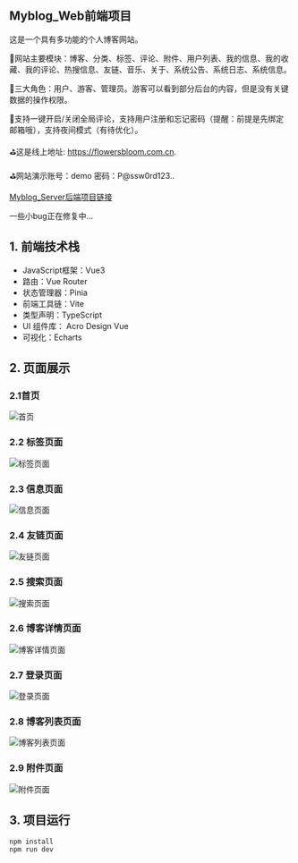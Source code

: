 ## Myblog_Web前端项目

这是一个具有多功能的个人博客网站。

🥤网站主要模块：博客、分类、标签、评论、附件、用户列表、我的信息、我的收藏、我的评论、热搜信息、友链、音乐、关于、系统公告、系统日志、系统信息。



🥤三大角色：用户、游客、管理员。游客可以看到部分后台的内容，但是没有关键数据的操作权限。



🥤支持一键开启/关闭全局评论，支持用户注册和忘记密码（提醒：前提是先绑定邮箱哦），支持夜间模式（有待优化）。



⛳️这是线上地址:  https://flowersbloom.com.cn. 

⛳️网站演示账号：demo 密码：P@ssw0rd123..



[Myblog_Server后端项目链接](https://github.com/flowersbloom18/myblog_server)



 一些小bug正在修复中...

## 1. 前端技术栈

- JavaScript框架：Vue3
- 路由：Vue Router
- 状态管理器：Pinia
- 前端工具链：Vite
- 类型声明：TypeScript
- UI 组件库： Acro Design Vue
- 可视化：Echarts

## 2. 页面展示

### 2.1首页

![首页](https://img.flowersbloom.com.cn/typora/%E9%A6%96%E9%A1%B5.png)



### 2.2 标签页面

![标签页面](https://img.flowersbloom.com.cn/typora/%E6%A0%87%E7%AD%BE%E9%A1%B5%E9%9D%A2.png)

### 2.3 信息页面

![信息页面](https://img.flowersbloom.com.cn/typora/%E4%BF%A1%E6%81%AF%E9%A1%B5%E9%9D%A2.png)

### 2.4 友链页面

![友链页面](https://img.flowersbloom.com.cn/typora/%E5%8F%8B%E9%93%BE%E9%A1%B5%E9%9D%A2.png)

### 2.5 搜索页面

![搜索页面](https://img.flowersbloom.com.cn/typora/%E6%90%9C%E7%B4%A2%E9%A1%B5%E9%9D%A2.png)

### 2.6 博客详情页面

![博客详情页面](https://img.flowersbloom.com.cn/typora/%E5%8D%9A%E5%AE%A2%E8%AF%A6%E6%83%85%E9%A1%B5%E9%9D%A2.png)

### 2.7 登录页面

![登录页面](https://img.flowersbloom.com.cn/typora/%E7%99%BB%E5%BD%95%E9%A1%B5%E9%9D%A2.png)

### 2.8 博客列表页面

![博客列表页面](https://img.flowersbloom.com.cn/typora/%E5%8D%9A%E5%AE%A2%E5%88%97%E8%A1%A8.png)

### 2.9 附件页面

![附件页面](https://img.flowersbloom.com.cn/typora/%E9%99%84%E4%BB%B6%E9%A1%B5%E9%9D%A2.png)



## 3. 项目运行

```shell
npm install
npm run dev
```

